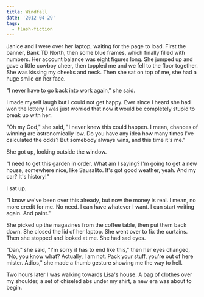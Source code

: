 ```yaml
---
title: Windfall
date: '2012-04-29'
tags:
  - flash-fiction
---
```


Janice and I were over her laptop, waiting for the page to load. First the
banner, Bank TD North, then some blue frames, which finally filled with numbers.
Her account balance was eight figures long. She jumped up and gave a little
cowboy cheer, then toppled me and we fell to the floor together. She was kissing
my cheeks and neck. Then she sat on top of me, she had a huge smile on her face.

<!-- truncate -->

"I never have to go back into work again," she said.

I made myself laugh but I could not get happy. Ever since I heard she had won
the lottery I was just worried that now it would be completely stupid to break
up with her.

"Oh my God," she said, "I never knew this could happen. I mean, chances of
winning are astronomically low. Do you have any idea how many times I've
calculated the odds? But somebody always wins, and this time it's me."

She got up, looking outside the window.

"I need to get this garden in order. What am I saying? I'm going to get a new
house, somewhere nice, like Sausalito. It's got good weather, yeah. And my car?
It's history!"

I sat up.

"I know we've been over this already, but now the money is real. I mean, no more
credit for me. No need. I can have whatever I want. I can start writing again.
And paint."

She picked up the magazines from the coffee table, then put them back down. She
closed the lid of her laptop. She went over to fix the curtains. Then she
stopped and looked at me. She had sad eyes.

"Dan," she said, "I'm sorry it has to end like this," then her eyes changed,
"No, you know what? Actually, I am not. Pack your stuff, you're out of here
mister. Adios," she made a thumb gesture showing me the way to hell.

Two hours later I was walking towards Lisa's house. A bag of clothes over my
shoulder, a set of chiseled abs under my shirt, a new era was about to begin.
